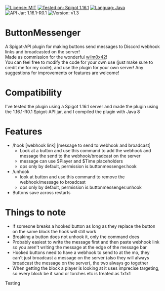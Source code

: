 [![License: MIT](https://img.shields.io/badge/License-MIT-brightgreen.svg)](https://opensource.org/licenses/MIT) [![Tested on: Spigot 1.16.1](https://img.shields.io/badge/Tested%20on-Spigot%201.16.1-yellow.svg?logo=minecraft)](https://www.spigotmc.org/) [![Languag: Java](https://img.shields.io/badge/Language-Java-red?logo=java)](https://www.java.com/en/) ![API Jar: 1.16.1-R0.1](https://img.shields.io/badge/API%20Jar-1.16.1--R0.1-blueviolet) ![Version: v1.3](https://img.shields.io/badge/Version-v1.0-blue)
# ButtonMessenger
A Spigot-API plugin for making buttons send messages to Discord webhook links and broadcasted on the server!\
Made as commission for the wonderful [wilm0x42](https://github.com/wilm0x42)!\
You can feel free to modify the code for your own use (just make sure to credit me for my code), and use the plugin for your own server!
Any suggestions for improvements or features are welcome!
# Compatibility
I've tested the plugin using a Spigot 1.16.1 server and made the plugin using the 1.16.1-R0.1 Spigot-API jar, and I compiled the plugin with Java 8
# Features
- /hook [webhook link] [message to send to webhook and broadcast]
  - Look at a button and use this command to add the webhook and message the send to the webhook/broadcast on the server
  - message can use $Player and $Time placeholders
  - ops only by default, permission is buttonmessenger.hook
- /unhook
  - look at button and use this command to remove the webhook/message to broadcast
  - ops only by default, permission is buttonmessenger.unhook
- Buttons save across restarts
# Things to note
- If someone breaks a hooked button as long as they replace the button on the same block the hook will still work
- Breaking a button does not unhook it, only the command does
- Probably easiest to write the message first and then paste webhook link so you aren't writing the message at the edge of the message bar
- Hooked buttons need to have a webhook to send to at the mo, they can't just broadcast a message on the server (also they will always broadcast the message on the server), the two always go together
- When getting the block a player is looking at it uses imprecise targeting, so every block be it sand or torches etc is treated as 1x1x1


Testing